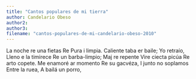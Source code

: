```yaml
---
title: "Cantos populares de mi tierra"
author: Candelario Obeso
author2: 
author3: 
filename: "cantos-populares-de-mi-candelario-obeso-2010"
---
```

La noche re una fietas
Re Pura i limpia.
Caliente taba er baile;
Yo retraío,
Lleno e la timirece
Re un barba-limpio;
Maj re repente
Vire ciecta picúa
Re arto copete.
Me enamoré ar momento
Re su gacvéza,
I junto no soplamos
Entre la ruea,
A bailá un porro,